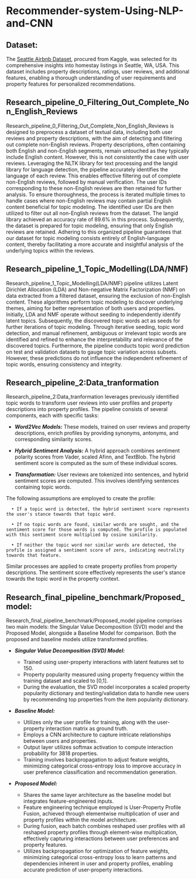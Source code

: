 # Recommender-system-Using-NLP-and-CNN
## **Dataset:**

The [Seattle Airbnb Dataset](https://www.kaggle.com/datasets/airbnb/seattle), procured from Kaggle, was selected for its comprehensive
insights into homestay listings in Seattle, WA, USA. This dataset includes property descriptions, ratings, user reviews, and additional features, enabling a thorough understanding of user requirements and property features for personalized recommendations.


## **Research_pipeline_0_Filtering_Out_Complete_Non_English_Reviews**
Research_pipeline_0_Filtering_Out_Complete_Non_English_Reviews is designed to preprocess a dataset of textual data, including both user reviews and property descriptions, with the aim of detecting and filtering out complete non-English reviews. Property descriptions, often containing both English and non-English segments, remain untouched as they typically include English content. However, this is not consistently the case with user reviews.
Leveraging the NLTK library for text processing and the langid library for language detection, the pipeline accurately identifies the language of each review. This enables effective filtering out of complete non-English reviews, followed by manual verification. The user IDs corresponding to these non-English reviews are then retained for further analysis. To ensure thoroughness, the process is iterated multiple times to handle cases where non-English reviews may contain partial English content beneficial for topic modeling. The identified user IDs are then utilized to filter out all non-English reviews from the dataset. The langid library achieved an accuracy rate of 89.6% in this process.
Subsequently, the dataset is prepared for topic modeling, ensuring that only English reviews are retained. Adhering to this organized pipeline guarantees that our dataset for topic modeling consists entirely of English-language content, thereby facilitating a more accurate and insightful analysis of the underlying topics within the reviews.



## **Research_pipeline_1_Topic_Modelling(LDA/NMF)**
Research_pipeline_1_Topic_Modelling(LDA/NMF) pipeline utilizes Latent Dirichlet Allocation (LDA) and Non-negative Matrix Factorization (NMF) on data extracted from a filtered dataset, ensuring the exclusion of non-English content. These algorithms perform topic modeling to discover underlying themes, aiming for better representation of both users and properties. Initially, LDA and NMF operate without seeding to independently identify latent topics. Subsequently, the discovered topic words act as seeds for further iterations of topic modeling. Through iterative seeding, topic word detection, and manual refinement, ambiguous or irrelevant topic words are identified and refined to enhance the interpretability and relevance of the discovered topics.
Furthermore, the pipeline conducts topic word prediction on test and validation datasets to gauge topic variation across subsets. However, these predictions do not influence the independent refinement of topic words, ensuring consistency and integrity.

## **Research_pipeline_2:Data_tranformation**
Research_pipeline_2:Data_tranformation leverages previously identified topic words to transform user reviews into user profiles and property descriptions into property profiles. The pipeline consists of several components, each with specific tasks:

  - **_Word2Vec Models:_** These models, trained on user reviews and property descriptions, enrich profiles by providing synonyms, antonyms, and corresponding similarity scores.
  
  - **_Hybrid Sentiment Analysis:_** A hybrid approach combines sentiment polarity scores from Vader, scaled Afinn, and TextBlob. The hybrid sentiment score is computed as the sum of these individual scores.
  
  - **_Transformation:_** User reviews are tokenized into sentences, and hybrid sentiment scores are computed. This involves identifying sentences containing topic words. 
  
  The following assumptions are employed to create the profile:
      
      •	If a topic word is detected, the hybrid sentiment score represents the user's stance towards that topic word.
      
      •	If no topic words are found, similar words are sought, and the sentiment score for those words is computed. The profile is populated with this sentiment score multiplied by cosine similarity.
      
      •	If neither the topic word nor similar words are detected, the profile is assigned a sentiment score of zero, indicating neutrality towards that feature.
      
  Similar processes are applied to create property profiles from property descriptions. The sentiment score effectively represents the user's stance towards the topic word in the property context.


## **Research_final_pipeline_benchmark/Proposed_model:**
Research_final_pipeline_benchmark/Proposed_model pipeline comprises two main models: the Singular Value Decomposition (SVD) model and the Proposed Model, alongside a Baseline Model for comparison. Both the proposed and baseline models utilize transformed profiles.

  -	**_Singular Value Decomposition (SVD) Model:_**
      -	Trained using user-property interactions with latent features set to 150.
      -	Property popularity measured using property frequency within the training dataset and scaled to [0,1].
      -	During the evaluation, the SVD model incorporates a scaled property popularity dictionary and testing/validation data to handle new users by recommending top properties from the item popularity dictionary.
  
  - **_Baseline Model:_**
      +	Utilizes only the user profile for training, along with the user-property interaction matrix as ground truth.
      +	Employs a CNN architecture to capture intricate relationships between users and properties.
      +	Output layer utilizes softmax activation to compute interaction probability for 3818 properties.
      +	Training involves backpropagation to adjust feature weights, minimizing categorical cross-entropy loss to improve accuracy in user preference classification and recommendation generation.
  
  -	**_Proposed Model:_**
  
    + Shares the same layer architecture as the baseline model but integrates feature-engineered inputs.
    +	Feature engineering technique employed is User-Property Profile Fusion, achieved through elementwise multiplication of user and property profiles within the model architecture.
    +	During fusion, each batch combines reshaped user profiles with all reshaped property profiles through element-wise multiplication, effectively capturing interactions between user preferences and property features.
    +	Utilizes backpropagation for optimization of feature weights, minimizing categorical cross-entropy loss to learn patterns and dependencies inherent in user and property profiles, enabling accurate prediction of user-property interactions.
